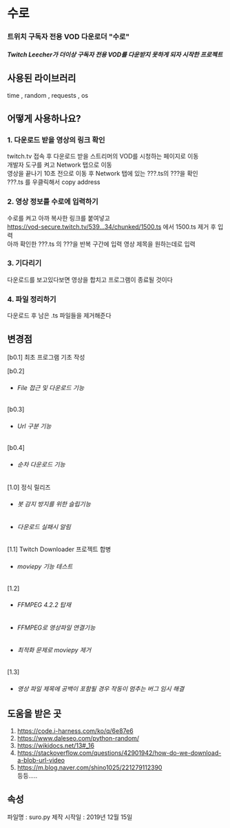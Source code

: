 # 수로
### 트위치 구독자 전용 VOD 다운로더 "수로"
##### Twitch Leecher가 더이상 구독자 전용 VOD를 다운받지 못하게 되자 시작한 프로젝트


## 사용된 라이브러리
time , random , requests , os

## 어떻게 사용하나요?
### 1. 다운로드 받을 영상의 링크 확인
twitch.tv 접속 후 다운로드 받을 스트리머의 VOD를 시청하는 페이지로 이동  
개발자 도구를 켜고 Network 탭으로 이동  
영상을 끝나기 10초 전으로 이동 후 Network 탭에 있는 ???.ts의 ???을 확인  
???.ts 를 우클릭해서 copy address 
### 2. 영상 정보를 수로에 입력하기
수로를 켜고 아까 복사한 링크를 붙여넣고  
https://vod-secure.twitch.tv/539...34/chunked/1500.ts 에서 1500.ts 제거 후 입력  
아까 확인한 ???.ts 의 ???을 반복 구간에 입력
영상 제목을 원하는데로 입력
### 3. 기다리기
다운로드를 보고있다보면 영상을 합치고 프로그램이 종료될 것이다
### 4. 파일 정리하기
다운로드 후 남은 .ts 파일들을 제거해준다

## 변경점 
[b0.1]
최초 프로그램 기초 작성

[b0.2]
+ ###### File 접근 및 다운로드 기능

[b0.3]
+ ###### Url 구분 기능

[b0.4]
+ ###### 순차 다운로드 기능

[1.0]
정식 릴리즈
+ ###### 봇 감지 방지를 위한 슬립기능
+ ###### 다운로드 실패시 알림

[1.1]
Twitch Downloader 프로젝트 합병
+ ###### moviepy 기능 테스트

[1.2]
+ ###### FFMPEG 4.2.2 탑재
+ ###### FFMPEG로 영상파일 연결기능
- ###### 최적화 문제로 moviepy 제거

[1.3]
+ ###### 영상 파일 제목에 공백이 포함될 경우 작동이 멈추는 버그 임시 해결



## 도움을 받은 곳
1.	https://code.i-harness.com/ko/q/6e87e6
2.	https://www.daleseo.com/python-random/
3.	https://wikidocs.net/13#_16
4.	https://stackoverflow.com/questions/42901942/how-do-we-download-a-blob-url-video
5.	https://m.blog.naver.com/shino1025/221279112390  
등등.....

## 속성
파일명 : suro.py 
제작 시작일 : 2019년 12월 15일


